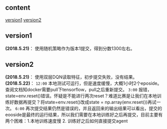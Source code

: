 ## content
[version1](#version1)
[version2](#version2)

<span id = "version1"></span>
## version1
**(2018.5.21)**： 使用随机策略作为版本1提交，得到分数1300左右。
<span id = "version2"></span>
## version2
**(2018.5.21)**： 使用双层DQN读取特征，初步提交失败，没有结果。
**(2018.5.22)**： 
`12:00`  本地测试可运行，但是速度缓慢，大概1小时2个eposide。查阅文档知docker需要pull下tensorflow，pull之后重新提交。
`3:00` 报错，state=env.reset()错误。怀疑是不能进行两次reset？难道比赛是让我们在本地训练好数据再提交？将state=env.reset()改成state = np.array(env.reset())再试一次。
`6:00` 再次提交结果仍然是错误的，并且返回来的输出结果可以看出，提交的eooside是最终的运行结果，所以我们需要在本地训练好之后再提交，目前主要有两个困难：1.本地训练速度慢 2. 训练好之后如何直接提交agent
